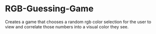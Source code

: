 # RGB-Guessing-Game
Creates a game that chooses a random rgb color selection for the user to view and correlate those numbers into a visual color they see.
